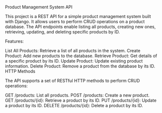 Product Management System API

This project is a REST API for a simple product management system built with Django. It allows users to perform CRUD operations on a product database. The API endpoints enable listing all products, creating new ones, retrieving, updating, and deleting specific products by ID.

Features:

List All Products: Retrieve a list of all products in the system.
Create Product: Add new products to the database.
Retrieve Product: Get details of a specific product by its ID.
Update Product: Update existing product information.
Delete Product: Remove a product from the database by its ID.
HTTP Methods

The API supports a set of RESTful HTTP methods to perform CRUD operations:

GET /products: List all products.
POST /products: Create a new product.
GET /products/{id}: Retrieve a product by its ID.
PUT /products/{id}: Update a product by its ID.
DELETE /products/{id}: Delete a product by its ID.

